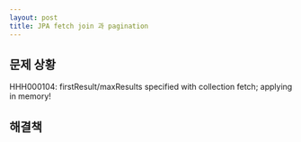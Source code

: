 ```yaml
---
layout: post
title: JPA fetch join 과 pagination
---
```


## 문제 상황
HHH000104: firstResult/maxResults specified with collection fetch; applying in memory!

## 해결책

